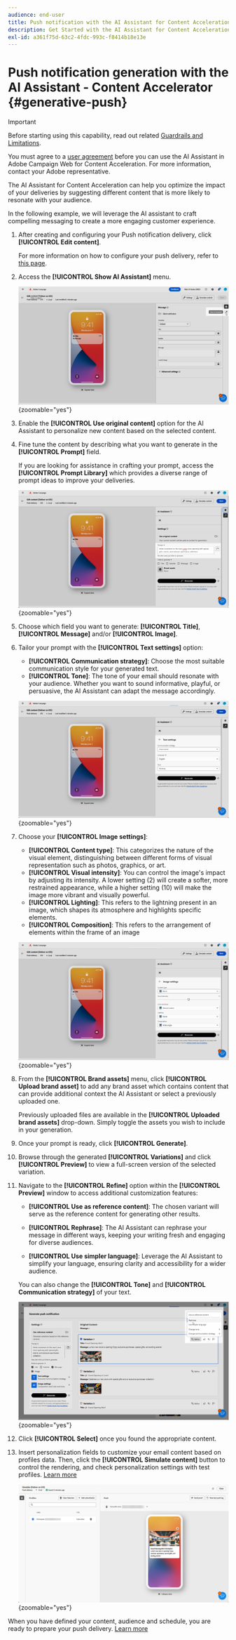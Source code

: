 ```yaml
---
audience: end-user
title: Push notification with the AI Assistant for Content Acceleration
description: Get Started with the AI Assistant for Content Acceleration
exl-id: a361f75d-63c2-4fdc-993c-f8414b18e13e
---
```

# Push notification generation with the AI Assistant - Content Accelerator {#generative-push}

>[!IMPORTANT]
>
>Before starting using this capability, read out related [Guardrails and Limitations](generative-gs.md#generative-guardrails).
></br>
>
>You must agree to a [user agreement](https://www.adobe.com/legal/licenses-terms/adobe-dx-gen-ai-user-guidelines.html) before you can use the AI Assistant in Adobe Campaign Web for Content Acceleration. For more information, contact your Adobe representative.

The AI Assistant for Content Acceleration can help you optimize the impact of your deliveries by suggesting different content that is more likely to resonate with your audience.

In the following example, we will leverage the AI assistant to craft compelling messaging to create a more engaging customer experience.

1. After creating and configuring your Push notification delivery, click **[!UICONTROL Edit content]**.

    For more information on how to configure your push delivery, refer to [this page](../push/create-push.md).

1. Access the **[!UICONTROL Show AI Assistant]** menu.

    ![](assets/push-genai-1.png){zoomable="yes"}

1. Enable the **[!UICONTROL Use original content]** option for the AI Assistant to personalize new content based on the selected content.

1. Fine tune the content by describing what you want to generate in the **[!UICONTROL Prompt]** field. 

    If you are looking for assistance in crafting your prompt, access the **[!UICONTROL Prompt Library]** which provides a diverse range of prompt ideas to improve your deliveries.
    
    ![](assets/push-genai-2.png){zoomable="yes"}

1. Choose which field you want to generate: **[!UICONTROL Title]**, **[!UICONTROL Message]** and/or **[!UICONTROL Image]**.

1. Tailor your prompt with the **[!UICONTROL Text settings]** option:

    * **[!UICONTROL Communication strategy]**: Choose the most suitable communication style for your generated text.
    * **[!UICONTROL Tone]**: The tone of your email should resonate with your audience. Whether you want to sound informative, playful, or persuasive, the AI Assistant can adapt the message accordingly.

    ![](assets/push-genai-3.png){zoomable="yes"} 

1. Choose your **[!UICONTROL Image settings]**:

    * **[!UICONTROL Content type]**: This categorizes the nature of the visual element, distinguishing between different forms of visual representation such as photos, graphics, or art.
    * **[!UICONTROL Visual intensity]**: You can control the image's impact by adjusting its intensity. A lower setting (2) will create a softer, more restrained appearance, while a higher setting (10) will make the image more vibrant and visually powerful.
    * **[!UICONTROL Lighting]**: This refers to the lightning present in an image, which shapes its atmosphere and highlights specific elements.
    * **[!UICONTROL Composition]**: This refers to the arrangement of elements within the frame of an image

    ![](assets/push-genai-4.png){zoomable="yes"} 

1. From the **[!UICONTROL Brand assets]** menu, click **[!UICONTROL Upload brand asset]** to add any brand asset which contains content that can provide additional context the AI Assistant or select a previously uploaded one.

    Previously uploaded files are available in the **[!UICONTROL Uploaded brand assets]** drop-down. Simply toggle the assets you wish to include in your generation.

1. Once your prompt is ready, click **[!UICONTROL Generate]**.

1. Browse through the generated **[!UICONTROL Variations]** and click **[!UICONTROL Preview]** to view a full-screen version of the selected variation.

1. Navigate to the **[!UICONTROL Refine]** option within the **[!UICONTROL Preview]** window to access additional customization features:

    * **[!UICONTROL Use as reference content]**: The chosen variant will serve as the reference content for generating other results.

    * **[!UICONTROL Rephrase]**: The AI Assistant can rephrase your message in different ways, keeping your writing fresh and engaging for diverse audiences.

    * **[!UICONTROL Use simpler language]**: Leverage the AI Assistant to simplify your language, ensuring clarity and accessibility for a wider audience.
    
    You can also change the **[!UICONTROL Tone]** and **[!UICONTROL Communication strategy]** of your text.

    ![](assets/push-genai-5.png){zoomable="yes"}

1. Click **[!UICONTROL Select]** once you found the appropriate content.

1. Insert personalization fields to customize your email content based on profiles data. Then, click the **[!UICONTROL Simulate content]** button to control the rendering, and check personalization settings with test profiles. [Learn more](../preview-test/preview-content.md)

    ![](assets/push-genai-6.png){zoomable="yes"}

When you have defined your content, audience and schedule, you are ready to prepare your push delivery. [Learn more](../monitor/prepare-send.md)

